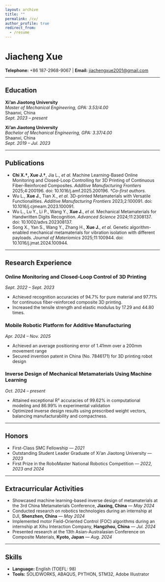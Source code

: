 ```yaml
---
layout: archive
title: ""
permalink: /cv/
author_profile: true
redirect_from:
  - /resume
---
```


# Jiacheng Xue  
**Telephone:** +86 187-2968-9067 | **Email:** jiachengxue2001@gmail.com

---

## Education  

**Xi’an Jiaotong University**  
*Master of Mechanical Engineering, GPA: 3.53/4.00*  
Shaanxi, China  
*Sept. 2023 – present*

**Xi’an Jiaotong University**  
*Bachelor of Mechanical Engineering, GPA: 3.37/4.00*  
Shaanxi, China  
*Sept. 2019 – Jul. 2023*

---

## Publications  

- **Chi X.†, Xue J.†**, Jia L., *et al.* Machine Learning-Based Online Monitoring and Closed-Loop Controlling for 3D Printing of Continuous Fiber-Reinforced Composites. *Additive Manufacturing Frontiers* 2025;4:200196. doi: 10.1016/j.amf.2025.200196. *†Co-first authors.*
- Wu L., **Xue J.**, Tian X., *et al.* 3D-printed Metamaterials with Versatile Functionalities. *Additive Manufacturing Frontiers* 2023;2:100091. doi: 10.1016/j.cjmeam.2023.100091.
- Wu L., Lu Y., Li P., Wang Y., **Xue J.**, *et al.* Mechanical Metamaterials for Handwritten Digits Recognition. *Advanced Science* 2024;11:2308137. doi: 10.1002/advs.202308137.
- Song X., Yan S., Wang Y., Zhang H., **Xue J.**, *et al.* Genetic algorithm-enabled mechanical metamaterials for vibration isolation with different payloads. *Journal of Materiomics* 2025;11:100944. doi: 10.1016/j.jmat.2024.100944.

---

## Research Experience  

### Online Monitoring and Closed-Loop Control of 3D Printing  
*Sept. 2022 – Sept. 2023*  
- Achieved recognition accuracies of 94.7% for pure material and 97.71% for continuous fiber-reinforced composite 3D printing.  
- Increased the tensile strength and elastic modulus by 17.29 and 44.80 times.

### Mobile Robotic Platform for Additive Manufacturing  
*Apr. 2024 – Nov. 2025*  
- Achieved an average positioning error of 1.41mm over a 200mm movement range  
- Secured invention patent in China (No. 7846171) for 3D printing robot design

### Inverse Design of Mechanical Metamaterials Using Machine Learning  
*Oct. 2024 – present*  
- Attained exceptional R² accuracies of 99.62% in computational modeling and 86.99% in experimental validation  
- Optimized inverse design results using prescribed weight vectors, balancing manufacturability and compactness.

---

## Honors  

- First-Class SMC Fellowship — *2021*  
- Outstanding Student Leader Graduate of Xi’an Jiaotong University — *2023*  
- First Prize in the RoboMaster National Robotics Competition — *2022, 2023 and 2024*

---

## Extracurricular Activities  

- Showcased machine learning-based inverse design of metamaterials at the 3rd China Metamaterials Conference, **Jiaxing, China** — *May 2024*  
- Conducted research on robotics technologies during an internship at DJI, **Shenzhen, China** — *May 2024*  
- Implemented motor Field-Oriented Control (FOC) algorithms during an internship at Xihu Interaction Company, **Hangzhou, China** — *Jul. 2024*  
- Presented research at the 13th Asian-Australasian Conference on Composite Materials, **Kyoto, Japan** — *Aug. 2024*

---

## Skills  

- **Language:** English (TOEFL: 98)  
- **Tools:** SOLIDWORKS, ABAQUS, PYTHON, STM32, Adobe Illustrator
